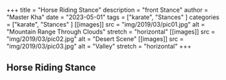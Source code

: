 +++
title = "Horse Riding Stance"
description = "front Stance"
author = "Master Kha"
date = "2023-05-01"
tags = ["karate", "Stances" ]
categories = ["karate", "Stances" ]
[[images]]
  src = "img/2019/03/pic01.jpg"
  alt = "Mountain Range Through Clouds"
  stretch = "horizontal"
[[images]]
  src = "img/2019/03/pic02.jpg"
  alt = "Desert Scene"
[[images]]
  src = "img/2019/03/pic03.jpg"
  alt = "Valley"
  stretch = "horizontal"
+++

## Horse Riding Stance

